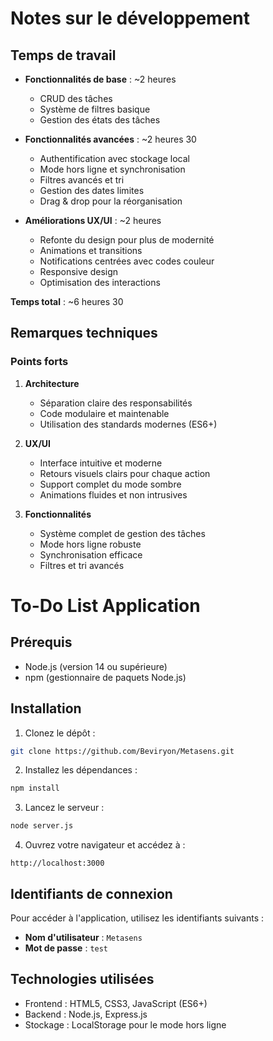 # Notes sur le développement

## Temps de travail
- **Fonctionnalités de base** : ~2 heures
  - CRUD des tâches
  - Système de filtres basique
  - Gestion des états des tâches

- **Fonctionnalités avancées** : ~2 heures 30
  - Authentification avec stockage local
  - Mode hors ligne et synchronisation
  - Filtres avancés et tri
  - Gestion des dates limites
  - Drag & drop pour la réorganisation

- **Améliorations UX/UI** : ~2 heures
  - Refonte du design pour plus de modernité
  - Animations et transitions
  - Notifications centrées avec codes couleur
  - Responsive design
  - Optimisation des interactions

**Temps total** : ~6 heures 30

## Remarques techniques

### Points forts
1. **Architecture**
   - Séparation claire des responsabilités
   - Code modulaire et maintenable
   - Utilisation des standards modernes (ES6+)

2. **UX/UI**
   - Interface intuitive et moderne
   - Retours visuels clairs pour chaque action
   - Support complet du mode sombre
   - Animations fluides et non intrusives

3. **Fonctionnalités**
   - Système complet de gestion des tâches
   - Mode hors ligne robuste
   - Synchronisation efficace
   - Filtres et tri avancés

# To-Do List Application
## Prérequis

- Node.js (version 14 ou supérieure)
- npm (gestionnaire de paquets Node.js)

## Installation

1. Clonez le dépôt :
```bash
git clone https://github.com/Beviryon/Metasens.git
```

2. Installez les dépendances :
```bash
npm install
```

3. Lancez le serveur :
```bash
node server.js
```

4. Ouvrez votre navigateur et accédez à :
```
http://localhost:3000
```

## Identifiants de connexion

Pour accéder à l'application, utilisez les identifiants suivants :

- **Nom d'utilisateur** : `Metasens`
- **Mot de passe** : `test`

## Technologies utilisées

- Frontend : HTML5, CSS3, JavaScript (ES6+)
- Backend : Node.js, Express.js
- Stockage : LocalStorage pour le mode hors ligne